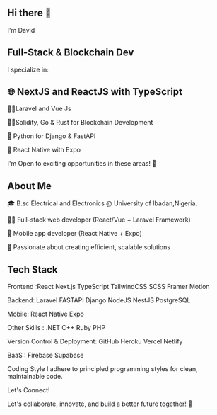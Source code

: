 ## Hi there 👋
I'm David

## Full-Stack & Blockchain Dev
I specialize in:

## 🌐 NextJS and ReactJS with TypeScript
  🐱‍👤Laravel and Vue Js 
  
  🐱‍🏍Solidity, Go & Rust for Blockchain Development

  🐍 Python for Django & FastAPI
  
  📱 React Native with Expo
  
I'm Open to exciting opportunities in these areas! 📢

## About Me
🎓 B.sc Electrical and Electronics @ University of Ibadan,Nigeria.

👨‍💻 Full-stack web developer (React/Vue + Laravel Framework)

📱 Mobile app developer (React Native + Expo)

🚀 Passionate about creating efficient, scalable solutions

## Tech Stack
 Frontend :React Next.js TypeScript TailwindCSS SCSS Framer Motion

 Backend: Laravel FASTAPI Django NodeJS NestJS PostgreSQL

 Mobile: React Native Expo

 Other Skills : .NET C++ Ruby PHP 

 Version Control & Deployment: GitHub Heroku Vercel Netlify

 BaaS : Firebase Supabase


Coding Style
I adhere to principled programming styles for clean, maintainable code.


Let's Connect!

Let's collaborate, innovate, and build a better future together! 🚀



<!--
**Icontee/icontee** is a ✨ _special_ ✨ repository because its `README.md` (this file) appears on your GitHub profile.

Here are some ideas to get you started:

- 🔭 I’m currently working on 
- 🌱 I’m currently learning ...
- 👯 I’m looking to collaborate on ...
- 🤔 I’m looking for help with ...
- 💬 Ask me about ...
- 📫 How to reach me: ...
- 😄 Pronouns: ...
- ⚡ Fun fact: ...
-->
